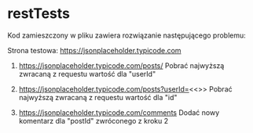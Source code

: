 # restTests

Kod zamieszczony w pliku zawiera rozwiązanie następującego problemu:

Strona testowa: https://jsonplaceholder.typicode.com
 
1. https://jsonplaceholder.typicode.com/posts/
Pobrać najwyższą zwracaną z requestu wartość dla "userId"
 
2. https://jsonplaceholder.typicode.com/posts?userId=<<<userId>>>
Pobrać najwyższą zwracaną z requestu wartość dla "id"
 
3. https://jsonplaceholder.typicode.com/comments
Dodać nowy komentarz dla "postId" zwróconego z kroku 2
 
